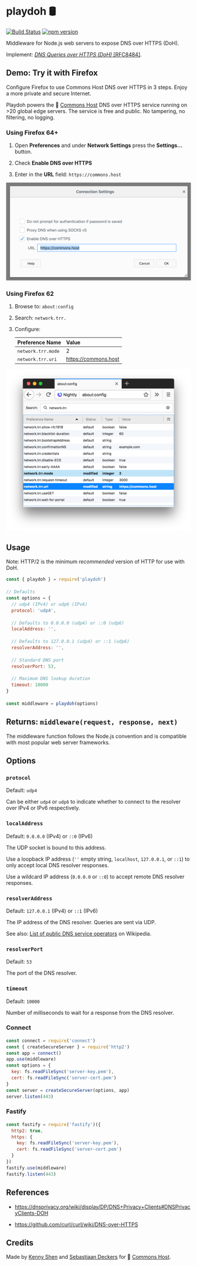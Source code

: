 # playdoh 🛢

[![Build Status](https://travis-ci.org/qoelet/playdoh.svg?branch=master)](https://travis-ci.org/qoelet/playdoh)
[![npm version](https://badge.fury.io/js/playdoh.svg)](https://badge.fury.io/js/playdoh)

Middleware for Node.js web servers to expose DNS over HTTPS (DoH).

Implement: [*DNS Queries over HTTPS (DoH)* [RFC8484]](https://tools.ietf.org/rfc/rfc8484.txt).

## Demo: Try it with Firefox

Configure Firefox to use Commons Host DNS over HTTPS in 3 steps. Enjoy a more private and secure Internet.

Playdoh powers the 🐑 [Commons Host](https://commons.host) DNS over HTTPS service running on >20 global edge servers. The service is free and public. No tampering, no filtering, no logging.

### Using Firefox 64+

1. Open **Preferences** and under **Network Settings** press the **Settings...** button.

1. Check **Enable DNS over HTTPS**

1. Enter in the **URL** field: `https://commons.host`

![Firefox DoH settings](./docs/firefox-doh-settings.png)

### Using Firefox 62

1. Browse to: `about:config`
1. Search: `network.trr.`
1. Configure:

   | Preference Name | Value |
   |-|-|
   | `network.trr.mode` | 2 |
   | `network.trr.uri` | https://commons.host |

![Firefox settings](./docs/firefox-settings.png)

## Usage

Note: HTTP/2 is the minimum *recommended* version of HTTP for use with DoH.

```js
const { playdoh } = require('playdoh')

// Defaults
const options = {
  // udp4 (IPv4) or udp6 (IPv6)
  protocol: 'udp4',

  // Defaults to 0.0.0.0 (udp4) or ::0 (udp6)
  localAddress: '',

  // Defaults to 127.0.0.1 (udp4) or ::1 (udp6)
  resolverAddress: '',

  // Standard DNS port
  resolverPort: 53,

  // Maximum DNS lookup duration
  timeout: 10000
}

const middleware = playdoh(options)
```

## Returns: `middleware(request, response, next)`

The middleware function follows the Node.js convention and is compatible with most popular web server frameworks.

## Options

### `protocol`

Default: `udp4`

Can be either `udp4` or `udp6` to indicate whether to connect to the resolver over IPv4 or IPv6 respectively.

### `localAddress`

Default: `0.0.0.0` (IPv4) or `::0` (IPv6)

The UDP socket is bound to this address.

Use a loopback IP address (`''` empty string, `localhost`, `127.0.0.1`, or `::1`) to only accept local DNS resolver responses.

Use a wildcard IP address (`0.0.0.0` or `::0`) to accept remote DNS resolver responses.

### `resolverAddress`

Default: `127.0.0.1` (IPv4) or `::1` (IPv6)

The IP address of the DNS resolver. Queries are sent via UDP.

See also: [List of public DNS service operators](https://en.wikipedia.org/wiki/Public_recursive_name_server) on Wikipedia.

### `resolverPort`

Default: `53`

The port of the DNS resolver.

### `timeout`

Default: `10000`

Number of milliseconds to wait for a response from the DNS resolver.

### Connect

```js
const connect = require('connect')
const { createSecureServer } = require('http2')
const app = connect()
app.use(middleware)
const options = {
  key: fs.readFileSync('server-key.pem'),
  cert: fs.readFileSync('server-cert.pem')
}
const server = createSecureServer(options, app)
server.listen(443)
```

### Fastify

```js
const fastify = require('fastify')({
  http2: true,
  https: {
    key: fs.readFileSync('server-key.pem'),
    cert: fs.readFileSync('server-cert.pem')
  }
})
fastify.use(middleware)
fastify.listen(443)
```

## References

- https://dnsprivacy.org/wiki/display/DP/DNS+Privacy+Clients#DNSPrivacyClients-DOH

- https://github.com/curl/curl/wiki/DNS-over-HTTPS

## Credits

Made by [Kenny Shen](https://www.machinesung.com) and [Sebastiaan Deckers](https://twitter.com/sebdeckers) for 🐑 [Commons Host](https://commons.host).
